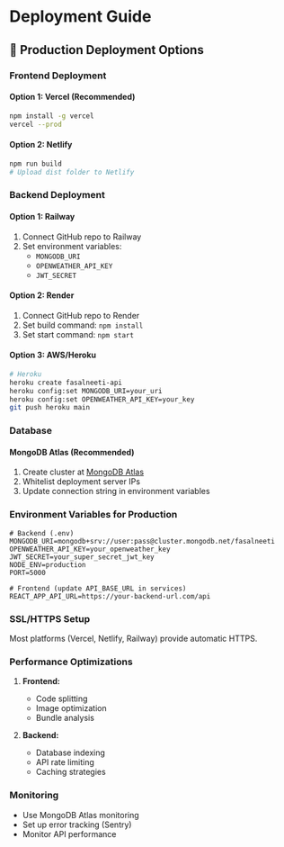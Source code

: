 # Deployment Guide

## 🚀 Production Deployment Options

### Frontend Deployment

#### Option 1: Vercel (Recommended)
```bash
npm install -g vercel
vercel --prod
```

#### Option 2: Netlify
```bash
npm run build
# Upload dist folder to Netlify
```

### Backend Deployment

#### Option 1: Railway
1. Connect GitHub repo to Railway
2. Set environment variables:
   - `MONGODB_URI`
   - `OPENWEATHER_API_KEY`
   - `JWT_SECRET`

#### Option 2: Render
1. Connect GitHub repo to Render
2. Set build command: `npm install`
3. Set start command: `npm start`

#### Option 3: AWS/Heroku
```bash
# Heroku
heroku create fasalneeti-api
heroku config:set MONGODB_URI=your_uri
heroku config:set OPENWEATHER_API_KEY=your_key
git push heroku main
```

### Database

#### MongoDB Atlas (Recommended)
1. Create cluster at [MongoDB Atlas](https://cloud.mongodb.com)
2. Whitelist deployment server IPs
3. Update connection string in environment variables

### Environment Variables for Production

```env
# Backend (.env)
MONGODB_URI=mongodb+srv://user:pass@cluster.mongodb.net/fasalneeti
OPENWEATHER_API_KEY=your_openweather_key
JWT_SECRET=your_super_secret_jwt_key
NODE_ENV=production
PORT=5000

# Frontend (update API_BASE_URL in services)
REACT_APP_API_URL=https://your-backend-url.com/api
```

### SSL/HTTPS Setup

Most platforms (Vercel, Netlify, Railway) provide automatic HTTPS.

### Performance Optimizations

1. **Frontend:**
   - Code splitting
   - Image optimization
   - Bundle analysis

2. **Backend:**
   - Database indexing
   - API rate limiting
   - Caching strategies

### Monitoring

- Use MongoDB Atlas monitoring
- Set up error tracking (Sentry)
- Monitor API performance